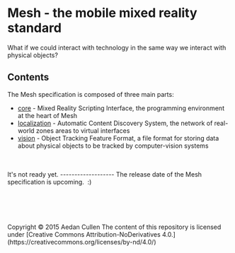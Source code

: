 # Mesh - the mobile mixed reality standard
What if we could interact with technology in the same way we interact with physical objects?  
## Contents
The Mesh specification is composed of three main parts:  
* [core](core/mrsi.md) - Mixed Reality Scripting Interface, the programming environment at the heart of Mesh  
* [localization](localization/acds.md) - Automatic Content Discovery System, the network of real-world zones areas to virtual interfaces  
* [vision](vision/otff.md) - Object Tracking Feature Format, a file format for storing data about physical objects to be tracked by computer-vision systems  

<br>
<br>
It's not ready yet.
-------------------
The release date of the Mesh specification is upcoming.&nbsp;&nbsp;:)
<br><br><br><br><br><br>
Copyright &copy; 2015 Aedan Cullen  
The content of this repository is licensed under [Creative Commons Attribution-NoDerivatives 4.0.](https://creativecommons.org/licenses/by-nd/4.0/)
